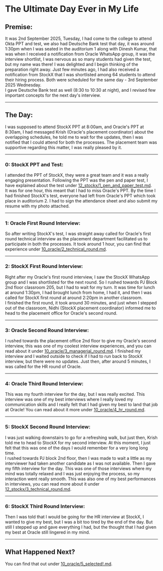 # The Ultimate Day Ever in My Life

## Premise:
It was 2nd September 2025, Tuesday, I had come to the college to attend Okta PPT and test, we also had Deutsche Bank test that day, it was around 1:30pm when I was seated in the auditorium 1 along with Dinesh Kumar, that was when I received a notification from Oracle WhatsApp group, it was the interview shortlist, I was nervous as so many students had given the test, but my name was there! I was delighted and I begin thinking of the preparation right away. Just few minutes ago, I had also received a notification from StockX that I was shortlisted among 64 students to attend their hiring process. Both were scheduled for the same day - 3rd September 2025 Wednesday.  
I gave Deutsche Bank test as well (8:30 to 10:30 at night), and I revised few important concepts for the next day's interview.

---

## The Day:
I was supposed to attend StockX PPT at 8:00am, and Oracle's PPT at 8:30am, I had messaged Krish (Oracle's placement coordinator) about the overlapping schedules, he told me to wait for the updates, then I was notified that I could attend for both the processes. The placement team was supportive regarding this matter, I was really pleased by it.

---

### 0: StockX PPT and Test:
I attended the PPT of StockX, they were a great team and it was a really engaging presentation. Following the PPT was the pen and paper test, I have explained about the test under [12_stockx/1_pen_and_paper_test.md](../12_stockx/1_pen_and_paper_test.md).  
It was for one hour, this meant that I had to miss Oracle's PPT. By the time I had finished StockX's test, everyone had left from Oracle's PPT which took place in auditorium 2. I had to sign the attendance sheet and also submit my resume with my photo attached.

---

### 1: Oracle First Round Interview:
So after writing StockX's test, I was straight away called for Oracle's first round technical interview as the placement department facilitated us to participate in both the processes. It took around 1 hour, you can find that experience under [10_oracle/2_technical_round.md](../10_oracle/2_technical_round.md).

---

### 2: StockX First Round Interview:
Right after my Oracle's first round interview, I saw the StockX WhatsApp group and I was shortlisted for the next round. So I rushed towards PJ Block 2nd floor classroom 205, but I had to wait for my turn. It was time for lunch at around 1:30pm, I had brought lunch from home, I had it, and then I was called for StockX first round at around 2:20pm in another classroom.  
I finished the first round, it took around 30 minutes, and just when I stepped out of the classroom, Nidhi (StockX placement coordinator) informed me to head to the placement office for Oracle's second round.

---

### 3: Oracle Second Round Interview:
I rushed towards the placement office 2nd floor to give my Oracle's second interview, this was one of my coolest interview experiences, and you can read about it under [10_oracle/3_managerial_round.md](../10_oracle/3_managerial_round.md). I finished my interview and I waited outside to check if I had to run back to StockX interview, but there were no updates. Just then, after around 5 minutes, I was called for the HR round of Oracle.

---

### 4: Oracle Third Round Interview:
This was my fourth interview for the day, but I was really excited. This interview was one of my best interviews where I really loved my communication skills and I really felt that I had given my best to land that job at Oracle! You can read about it more under [10_oracle/4_hr_round.md](../10_oracle/4_hr_round.md).

---

### 5: StockX Second Round Interview:
I was just walking downstairs to go for a refreshing walk, but just then, Krish told me to head to StockX for my second interview. At this moment, I just felt that this was one of the days I would remember for a very long long time.  
I rushed towards PJ block 2nd floor, then I was made to wait a little as my interviewer had taken another candidate as I was not available. Then I gave my fifth interview for the day. This was one of those interviews where my mind was totally relaxed and I was just enjoying the process, so my interaction went really smooth. This was also one of my best performances in interviews, you can read more about it under [12_stockx/3_technical_round.md](../12_stockx/3_technical_round.md).

---

### 6: StockX Third Round Interview:
Then I was told that I would be going for the HR interview at StockX, I wanted to give my best, but I was a bit too tired by the end of the day. But still I stepped up and gave everything I had, but the thought that I had given my best at Oracle still lingered in my mind.

---

## What Happened Next?
You can find that out under [10_oracle/5_selected!.md](../10_oracle/5_selected!.md).
